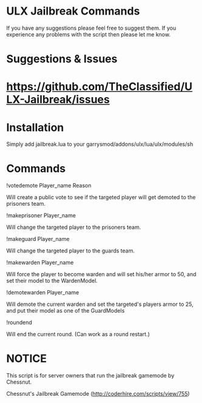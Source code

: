ULX Jailbreak Commands
=============

If you have any suggestions please feel free to suggest them. If you experience any problems with the script then please let me know.


Suggestions & Issues
=============

https://github.com/TheClassified/ULX-Jailbreak/issues
=============

Installation
=============

Simply add jailbreak.lua to your garrysmod/addons/ulx/lua/ulx/modules/sh


Commands
=============

!votedemote Player_name Reason

Will create a public vote to see if the targeted player will get demoted to the prisoners team.

!makeprisoner Player_name

Will change the targeted player to the prisoners team.

!makeguard Player_name

Will change the targeted player to the guards team.

!makewarden Player_name

Will force the player to become warden and will set his/her armor to 50, and set their model to the WardenModel.

!demotewarden Player_name

Will demote the current warden and set the targeted's players armor to 25, and put their model as one of the GuardModels

!roundend

Will end the current round. (Can work as a round restart.)


NOTICE
=============

This script is for server owners that run the jailbreak gamemode by Chessnut.

Chessnut's Jailbreak Gamemode (http://coderhire.com/scripts/view/755)